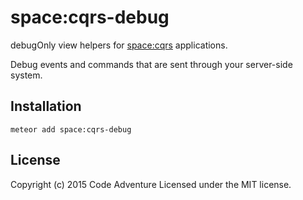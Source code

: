 # space:cqrs-debug

debugOnly view helpers for [space:cqrs](https://github.com/CodeAdventure/space-cqrs) applications.

Debug events and commands that are sent through your server-side system.

## Installation
`meteor add space:cqrs-debug`

## License
Copyright (c) 2015 Code Adventure
Licensed under the MIT license.
